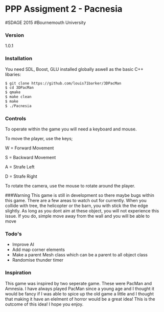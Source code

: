 # PPP Assigment 2 - Pacnesia 
#SDAGE 2015
#Bournemouth University



### Version
1.0.1


### Installation

You need SDL, Boost, GLU installed globally aswell as the basic C++ libaries:



```sh
$ git clone https://github.com/louis71barker/3DPacMan
$ cd 3DPacMan
$ qmake
$ make clean
$ make
$ ./Pacnesia
```


### Controls

To operate within the game you will need a keyboard and mouse.

To move the player, use the keys;

W = Forward Movement

S = Backward Movement

A = Strafe Left

D = Strafe Right

To rotate the camera, use the mouse to rotate around the player.

###Warning
This game is still in development so there maybe bugs within this game. There are a few areas to watch out for currently. When you collide with tree, the helicopter or the barn, you with stick the the edge slightly. As long as you dont aim at these object, you will not experience this issue. If you do, simple move away from the wall and you will be able to move
### Todo's

 - Improve AI
 - Add map corner elements
 - Make a parent Mesh class which can be a parent to all object class 
 - Randomise thunder timer
 
### Inspiration
This game was inspired by two seperate game. These were PacMan and Amnesia. I have always played PacMan since a young age and I thought it would be fancy if I was able to spice up the old game a little and I thought that making it have an elelment of horror would be a great idea! This is the outcome of this idea! I hope you enjoy.
 
